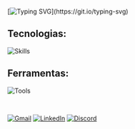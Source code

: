 <div align="start">


<br>

[![Typing SVG](https://readme-typing-svg.herokuapp.com/?font=Verdana&pause=1000&color=ffffff&size=40&center=false&vCenter=true&width=1000&lines=Oi%2C+eu+sou+o+Jefferson!;Mobile+Developer!)](https://git.io/typing-svg)


## Tecnologias:
![Skills](https://skillicons.dev/icons?i=dart,flutter,swift,javascript,react,next,nodejs)
<br>

## Ferramentas:
![Tools](https://skillicons.dev/icons?i=vscode,firebase,aws,docker,git,github,figma)

<br>

[![Gmail](https://img.shields.io/badge/-Gmail-%23333?style=for-the-badge&logo=gmail&logoColor=white)](mailto:contato@jefferson.dev)
[![LinkedIn](https://img.shields.io/badge/-LinkedIn-%23333?style=for-the-badge&logo=linkedin&logoColor=white)](https://www.linkedin.com/in/jeffersonkako)
[![Discord](https://img.shields.io/badge/Discord-%23333?style=for-the-badge&logo=discord&logoColor=white)](https://discordapp.com/channels/@me/1119920127509549107)

<br>


  
<!--![avatarkakogit](https://github.com/jeffersonkako/jeffersonkako/assets/104142117/976f39d0-ef13-4d11-b71e-0b2b0bb01a3d) -->


</div>

